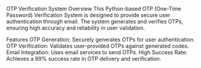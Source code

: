 OTP Verification System
Overview
This Python-based OTP (One-Time Password) Verification System is designed to provide secure user authentication through email. 
The system generates and verifies OTPs, ensuring high accuracy and reliability in user validation.

Features
OTP Generation: Securely generates OTPs for user authentication.
OTP Verification: Validates user-provided OTPs against generated codes.
Email Integration: Uses email services to send OTPs.
High Success Rate: Achieves a 99% success rate in OTP delivery and verification.
